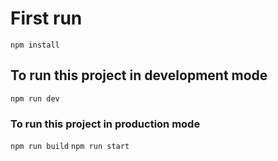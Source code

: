 # First run

`npm install`

## To run this project in development mode

`npm run dev`

### To run this project in production mode

`npm run build`
`npm run start`
